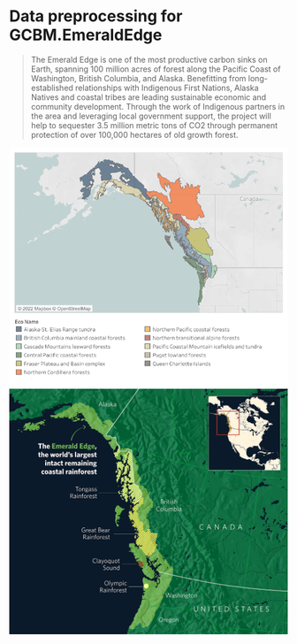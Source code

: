 # Data preprocessing for GCBM.EmeraldEdge
>The Emerald Edge is one of the most productive carbon sinks on Earth, spanning 100 million acres of forest along the Pacific Coast of Washington, British Columbia, and Alaska. Benefitting from long-established relationships with Indigenous First Nations, Alaska Natives and coastal tribes are leading sustainable economic and community development. Through the work of Indigenous partners in the area and leveraging local government support, the project will help to sequester 3.5 million metric tons of CO2 through permanent protection of over 100,000 hectares of old growth forest.
>
![alt text](https://github.com/mHienp/GCBM.EmeraldEdge.Data/blob/main/img/tab.png)
![alt text](https://github.com/mHienp/GCBM.EmeraldEdge.Data/blob/main/img/TNC_Carbon_Stories_Map_Emerald_EdgeV5.jpg)
